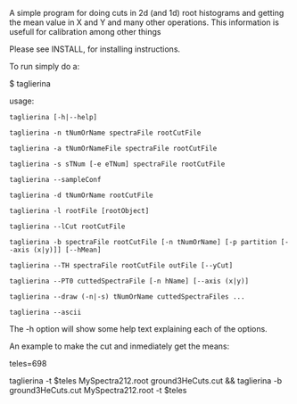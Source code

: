 A simple program for doing cuts in 2d (and 1d) root histograms and
getting the mean value in X and Y and many other operations. This
information is usefull for calibration among other things

Please see INSTALL, for installing instructions.

To run simply do a:

$ taglierina

usage:

	taglierina [-h|--help]
	
	taglierina -n tNumOrName spectraFile rootCutFile
	
	taglierina -a tNumOrNameFile spectraFile rootCutFile
	
	taglierina -s sTNum [-e eTNum] spectraFile rootCutFile
	
	taglierina --sampleConf
	
	taglierina -d tNumOrName rootCutFile
	
	taglierina -l rootFile [rootObject]
	
	taglierina --lCut rootCutFile
	
	taglierina -b spectraFile rootCutFile [-n tNumOrName] [-p partition [--axis (x|y)]] [--hMean]
	
	taglierina --TH spectraFile rootCutFile outFile [--yCut]
	
	taglierina --PT0 cuttedSpectraFile [-n hName] [--axis (x|y)]
	
	taglierina --draw (-n|-s) tNumOrName cuttedSpectraFiles ...
	
	taglierina --ascii

The -h option will show some help text explaining each of the options.

An example to make the cut and inmediately get the means:

teles=698

taglierina -t $teles MySpectra212.root ground3HeCuts.cut && taglierina -b ground3HeCuts.cut MySpectra212.root -t $teles
